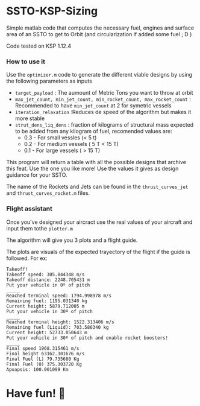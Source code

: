 # SSTO-KSP-Sizing

Simple matlab code that computes the necessary fuel, engines and surface area of an SSTO to get to Orbit (and circularization if added some fuel ; D )

Code tested on KSP 1.12.4

### How to use it

Use the `optimizer.m` code to generate the different viable designs by using the following parameters as inputs

* `target_payload` : The aumount of Metric Tons you want to throw at orbit
* `max_jet_count, min_jet_count, min_rocket_count, max_rocket_count` : Recommended to have `min_jet_count` at 2 for symetric vessels
* `iteration_relaxation` :Reduces de speed of the algorithm but makes it more stable
* `strut_dens_liq_dens` : fraction of kilograms of structural mass expected to be added from any kilogram of fuel, recomended values are:
  * 0.3 - For small vessles 		 (< 5 t)
  * 0.2 - For medium vessels 	 (    5 T < 15 T)
  * 0.1 - For large vessels		 ( > 15 T)

This program will return a table with all the possible designs that archive this feat. Use the one you like more! Use the values it gives as design guidance for your SSTO.

The name of the Rockets and Jets can be found in the `thrust_curves_jet` and `thrust_curves_rocket.m` files.

### Flight assistant

Once you've designed your aircract use the real values of your aircraft and input them tothe `plotter.m`

The algorithm will give you 3 plots and a flight guide.

The plots are visuals of the expected trayectory of the flight if the guide is followed. For ex:

```
Takeoff!
Takeoff speed: 305.844348 m/s
Takeoff distance: 2248.705431 m
Put your vehicle in 0º of pitch
_____
Reached terminal speed: 1794.998978 m/s
Remaining fuel: 1195.031340 kg
Current height: 5879.712005 m
Put your vehicle in 30º of pitch
_____
Reached terminal height: 1522.313406 m/s
Remaining fuel (Liquid): 703.586340 kg
Current height: 52733.050643 m
Put your vehicle in 30º of pitch and enable rocket boosters!
_____
Final speed 1968.315461 m/s
Final height 63162.301676 m/s
Final Fuel (L) 79.735680 Kg
Final Fuel (O) 375.303720 Kg
Apoapsis: 100.001099 Km
```

# Have fun! 🚀
